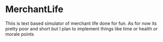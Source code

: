 # MerchantLife
Thiis is text based simulator of merchant life done for fun. As for now its pretty poor and short but I plan to implement things like time or health or morale points
